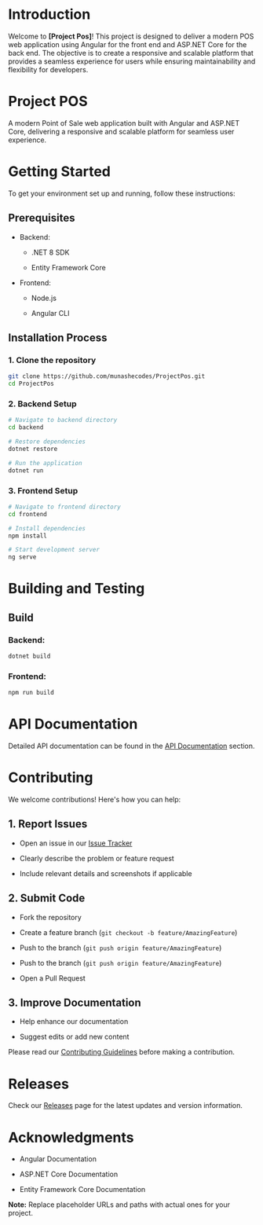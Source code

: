 # Introduction
Welcome to **[Project Pos]**! This project is designed to deliver a modern POS web application using Angular for the front end and ASP.NET Core for the back end. The objective is to create a responsive and scalable platform that provides a seamless experience for users while ensuring maintainability and flexibility for developers.

# Project POS

A modern Point of Sale web application built with Angular and ASP.NET Core, delivering a responsive and scalable platform for seamless user experience.

# Getting Started
To get your environment set up and running, follow these instructions:

## Prerequisites 

- Backend:

  - .NET 8 SDK
  
  - Entity Framework Core
  
- Frontend:

  - Node.js
  
  - Angular CLI

## Installation Process

### 1. Clone the repository
```bash
git clone https://github.com/munashecodes/ProjectPos.git
cd ProjectPos
```


### 2. Backend Setup
```bash
# Navigate to backend directory
cd backend

# Restore dependencies
dotnet restore

# Run the application
dotnet run
```


### 3. Frontend Setup
```bash
# Navigate to frontend directory
cd frontend

# Install dependencies
npm install

# Start development server
ng serve
```
# Building and Testing

## Build


### Backend:
```bash
dotnet build
```

### Frontend:
```bash
npm run build
```


# API Documentation


Detailed API documentation can be found in the [API Documentation](docs/api.md) section.


# Contributing

We welcome contributions! Here's how you can help:

## 1. Report Issues

- Open an issue in our [Issue Tracker](https://github.com/munashecodes/ProjectPos/issues)

- Clearly describe the problem or feature request

- Include relevant details and screenshots if applicable

## 2. Submit Code

- Fork the repository

- Create a feature branch (`git checkout -b feature/AmazingFeature`)

- Push to the branch (`git push origin feature/AmazingFeature`)

- Push to the branch (`git push origin feature/AmazingFeature`)

- Open a Pull Request


## 3. Improve Documentation

- Help enhance our documentation

- Suggest edits or add new content


Please read our [Contributing Guidelines](CONTRIBUTING.md) before making a contribution.

# Releases

Check our [Releases](https://github.com/munashecodes/ProjectPos/releases) page for the latest updates and version information.


# Acknowledgments

- Angular Documentation

- ASP.NET Core Documentation

- Entity Framework Core Documentation

**Note:** Replace placeholder URLs and paths with actual ones for your project.